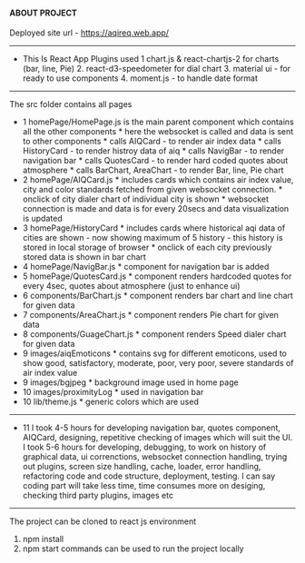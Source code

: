 #### ABOUT PROJECT

Deployed site url - https://aqireq.web.app/

-------------------------------------------------------------------------------------------------------------------------------
  - This Is React App
    Plugins used 
        1 chart.js & react-chartjs-2 for charts (bar, line, Pie)
        2. react-d3-speedometer for dial chart
        3. material ui - for ready to use components 
        4. moment.js - to handle date format
-------------------------------------------------------------------------------------------------------------------------------

The src folder contains all pages
  - 1 homePage/HomePage.js is the main parent component which contains all the other components
        * here the websocket is called and data is sent to other components
        * calls AIQCard - to render air index data 
        * calls HistoryCard - to render histroy data of aiq
        * calls NavigBar - to render navigation bar
        * calls QuotesCard - to render hard coded quotes about atmosphere
        * calls BarChart, AreaChart - to render Bar, line, Pie chart
  - 2 homePage/AIQCard.js 
        * includes cards which contains air index value, 
         city and color standards fetched from given websocket connection.
        * onclick of city dialer chart of individual city is shown
        * websocket connection is made and data is for every 20secs and data visualization is updated
  - 3 homePage/HistoryCard
        * includes cards where historical aqi data of cities are shown
            - now showing maximum of 5 history
            - this history is stored in local storage of browser
        * onclick of each city previously stored data is shown in bar chart
  - 4 homePage/NavigBar.js
        * component for navigation bar is added
  - 5 homePage/QuotesCard.js
        * component renders hardcoded quotes for every 4sec, quotes about atmosphere (just to enhance ui)
  - 6 components/BarChart.js
        * component renders bar chart and line chart for given data
  - 7 components/AreaChart.js
        * component renders Pie chart for given data    
  - 8 components/GuageChart.js
        * component renders Speed dialer chart for given data    
  - 9 images/aiqEmoticons
        * contains svg for different emoticons, used to show good, satisfactory, moderate, poor, very poor, severe
            standards of air index value
  - 9 images/bgjpeg 
        * background image used in home page
  - 10 images/proximityLog
        * used in navigation bar
  - 10 lib/theme.js
        * generic colors which are used
-------------------------------------------------------------------------------------------------------------------------------
  - 11 I took 4-5 hours for developing navigation bar, quotes component, AIQCard, designing, repetitive checking of images 
        which will suit the UI. 
         I took 5-6 hours for developing, debugging, to work on history of graphical data, ui correnctions, websocket connection handling, trying out plugins, screen size handling, cache, loader, error handling, refactoring code and code structure, deployment, testing.
         I can say coding part will take less time, time consumes more on desiging, checking third party plugins, images etc
-------------------------------------------------------------------------------------------------------------------------------

The project can be cloned to react js environment
1. npm install
2. npm start
commands can be used to run the project locally